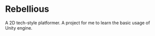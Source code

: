 # Rebellious
A 2D tech-style platformer. A project for me to learn the basic usage of Unity engine.
